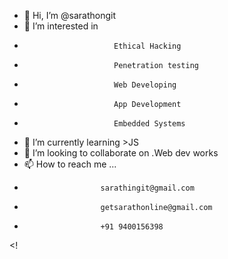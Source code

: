 - 👋 Hi, I’m @sarathongit
- 👀 I’m interested in  
-                         Ethical Hacking
-                         Penetration testing
-                         Web Developing
-                         App Development
-                         Embedded Systems 
- 🌱 I’m currently learning >JS
- 💞️ I’m looking to collaborate on .Web dev works
- 📫 How to reach me ...
-                      sarathingit@gmail.com
-                      getsarathonline@gmail.com
-                      +91 9400156398

<!
